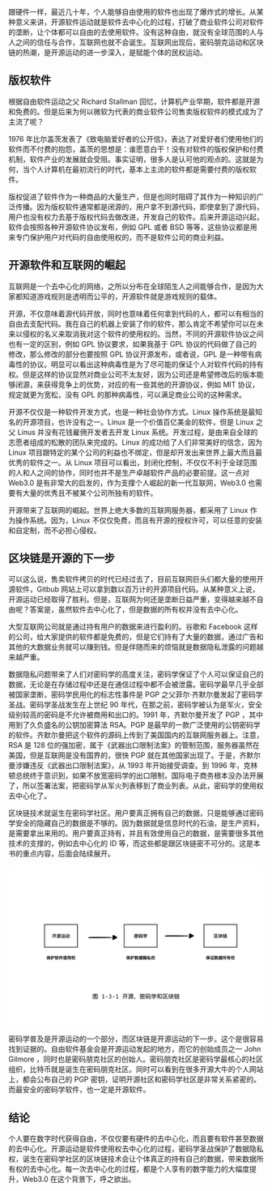 跟硬件一样，最近几十年，个人能够自由使用的软件也出现了爆炸式的增长。从某种意义来讲，开源软件运动就是软件去中心化的过程，打破了商业软件公司对软件的垄断，让个体都可以自由的去使用软件。没有这种自由，就没有全球范围的人与人之间的信任与合作，互联网也就不会诞生。互联网出现后，密码朋克运动和区块链的热潮，是开源运动的进一步深入，是赋能个体的民权运动。

## 版权软件

根据自由软件运动之父 Richard Stallman 回忆，计算机产业早期，软件都是开源和免费的。但是后来为何以微软为代表的商业软件公司售卖版权软件的模式成为了主流了呢？

1976 年比尔盖茨发表了《致电脑爱好者的公开信》，表达了对爱好者们使用他们的软件而不付费的抱怨，盖茨的思想是：谁愿意白干！没有对软件的版权保护和付费机制，软件产业的发展就会受阻。事实证明，很多人是认可他的观点的。这就是为何，当个人计算机在最初流行的时代，基本上主流的软件都是需要付费的版权软件。

版权促进了软件作为一种商品的大量生产，但是也同时阻碍了其作为一种知识的广泛传播。因为版权软件通常都是闭源的，用户拿不到源代码，即使拿到了源代码，用户也没有权力去基于版权代码去做改进，开发自己的软件。后来开源运动兴起，软件会按照各种开源软件协议发布，例如 GPL 或者 BSD 等等，这些协议都是用来专门保护用户对代码的自由使用权的，而不是软件公司的商业利益。

## 开源软件和互联网的崛起

互联网是一个去中心化的网络，之所以分布在全球陌生人之间能够合作，是因为大家都知道游戏规则是透明而公平的，开源软件就是游戏规则的载体。

开源，不仅意味着源代码开放，同时也意味着任何拿到代码的人，都可以有相当的自由去支配代码。我在自己的机器上安装了你的软件，那么肯定不希望你可以在未来以侵权的名义来取消我对这个软件的使用权的。当然，不同的开源软件协议之间也有一定的区别，例如 GPL 协议要求，如果我基于 GPL 协议的代码做了自己的修改，那么修改的部分也要按照 GPL 协议开源发布，或者说，GPL 是一种带有病毒性的协议。明显可以看出这种病毒性是为了尽可能的保证个人对软件代码的持有权。但是这样的协议显然对商业公司不太友好，因为公司还是希望修改后的版本能够闭源，来获得竞争上的优势，对应的有一些其他的开源协议，例如 MIT 协议，规定就更为宽松，没有 GPL 的那种病毒性，可以满足商业公司的这种需求。

开源不仅仅是一种软件开发方式，也是一种社会协作方式。Linux 操作系统是最知名的开源项目，也许没有之一。Linux 是一个价值百亿美金的软件，但是 Linux 之父 Linus 并没有花钱雇佣开发者去开发 Linux 系统。开发过程，是由来自全球的志愿者组成的松散的团队来完成的。Linux 的成功给了人们非常美好的信念，因为 Linux 项目跟特定的某个公司的利益也不绑定，但是却开发出来世界上最大而且最优秀的软件之一。从 Linux 项目可以看出，封闭化控制，不仅仅不利于全球范围的人和人之间的协作，同时也并不是生产卓越软件产品的必要前提。这一点对 Web3.0 是有非常大的启发的，作为支撑个人崛起的新一代互联网，Web3.0 也需要有大量的优秀且不被某个公司所独有的软件。

开源带来了互联网的崛起。世界上绝大多数的互联网服务器，都采用了 Linux 作为操作系统。因为，Linux 不仅仅免费，而且有开源的授权许可，可以任意的安装和自定制，而不必担心侵权。

## 区块链是开源的下一步

可以这么说，售卖软件拷贝的时代已经过去了，目前互联网巨头们都大量的使用开源软件，Gitbub 网站上可以拿到数以百万计的开源项目代码。从某种意义上说，开源运动已经取得了胜利。但是，互联网为何还是垄断日益严重，变得越来越不自由呢？答案是，虽然软件去中心化了，但是数据的所有权并没有去中心化。

大型互联网公司就是通过持有用户的数据来进行盈利的。谷歌和 Facebook 这样的公司，给大家提供的软件都是免费的，但是它们持有了大量的数据，通过广告和其他的大数据业务就可以赚到钱。但是伴随而来的烦恼就是数据隐私泄露的问题越来越严重。

数据隐私问题带来了人们对密码学的高度关注，密码学保证了个人可以保证自己的数据，无论是在存储过程中还是在通信过程中都不会被泄露。密码学最早几乎全部被国家垄断，密码学民用化的标志性事件是 PGP 之父菲尔·齐默尔曼发起了密码学圣战。密码学圣战发生在上世纪 90 年代，在那之前，密码学被认为是军火，安全级别较高的密码是不允许被商用和出口的。1991 年，齐默尔曼开发了 PGP ，其中用到了久负盛名的公钥加密算法 RSA。PGP 是最早的一款广泛使用的公钥密码学的软件。齐默尔曼把这个软件的源码上传到了美国国内的互联网服务器上。注意，RSA 是 128 位的强加密，属于《武器出口限制法案》的管制范围，服务器虽然在美国，但是互联网是没有国界的，很快 PGP 就在其他国家出现了。于是，齐默尔曼涉嫌违反《武器出口限制法案》，从 1993 年开始接受调查。到 1996 年，克林顿总统终于意识到，如果不放宽密码学的出口限制，国际电子商务根本没办法开展了，所以签署法案，把密码学从军火列表移到了商业列表。从此，密码学的使用权去中心化了。

区块链技术就诞生在密码学社区。用户要真正拥有自己的数据，只是能够通过密码学安全的隐藏自己的数据是不够的。因为数据就是信息时代的石油，是生产资料，是需要拿出来用的。用户要真正持有，并且有效使用自己的数据，是需要很多其他技术的支撑的，例如去中心化的 ID 等，而这些都是跟区块链密不可分的。这是本书的重点内容，后面会陆续展开。

![](imgs/1-3-1.jpg)

密码学普及是开源运动的一个部分，而区块链是开源运动的下一步。这个是很容易找到证据的。自由软件基金会是开源运动发起的地方，而它的创始成员之一 John Gilmore ，同时也是密码朋克社区的创始人。密码朋克社区是密码学最核心的社区组织，比特币就是诞生在密码朋克社区。同时可以看到在很多开源大牛的个人网站上，都会公布自己的 PGP 密钥，证明开源社区和密码学社区是非常关系紧密的。而最安全的密码学软件，也一定是开源软件。

## 结论

个人要在数字时代获得自由，不仅仅要有硬件的去中心化，而且要有软件甚至数据的去中心化。开源运动是软件使用权去中心化的过程，密码学圣战保护了数据隐私权，诞生在密码学社区的区块链技术会让个体真正的持有自己的数据，带来数据所有权的去中心化。每一次去中心化的过程，都是个人享有的数字能力的大幅度提升，Web3.0 在这个背景下，呼之欲出。
